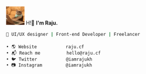 
<img src="https://github.com/iamrajukh/iamrajukh/blob/main/assets/tenor.gif" width="50" height="50"/> H!👋 **I'm Raju.**
```sh
🚀 UI/UX designer | Front-end Developer | Freelancer

• 🌎 Website           raju.cf
• 📬 Reach me          hello@raju.cf
• 🐦 Twitter           @iamrajukh
• 📷 Instagram         @iamrajukh
```
